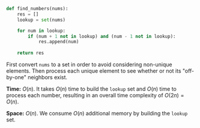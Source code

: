 ```python
def find_numbers(nums):
    res = []
    lookup = set(nums)

    for num in lookup:
        if (num + 1 not in lookup) and (num - 1 not in lookup):
            res.append(num)
    
    return res
```

First convert `nums` to a set in order to avoid considering non-unique elements. Then process each unique element to see whether or not its "off-by-one" neighbors exist.

**Time:** $O(n)$. It takes $O(n)$ time to build the `lookup` set and $O(n)$ time to process each number, resulting in an overall time complexity of $O(2n) = O(n)$.

**Space:** $O(n)$. We consume $O(n)$ additional memory by building the `lookup` set.